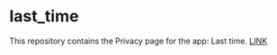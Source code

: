 # last_time
This repository contains the Privacy page for the app: Last time.
[LINK](https://play.google.com/store/apps/details?id=gt.komorebi.last_time)
